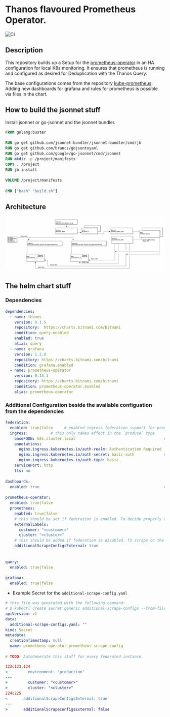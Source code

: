 # Thanos flavoured Prometheus Operator.
![CI](https://github.com/Cellebyte/helm/workflows/CI/badge.svg?branch=release)
## Description

This repository builds up a Setup for the [prometheus-operator](https://github.com/coreos/prometheus-operator) in an HA configuration for local K8s monitoring.
It ensures that prometheus is running and configured as desired for Deduplication with the Thanos Query.

The base configurations comes from the repository [kube-prometheus](https://github.com/coreos/kube-prometheus). Adding new dashboards for grafana and rules for prometheus is possible via files in the chart.

## How to build the jsonnet stuff
Install jsonnet or go-jsonnet and the jsonnet bundler.


```Dockerfile
FROM golang:buster

RUN go get github.com/jsonnet-bundler/jsonnet-bundler/cmd/jb
RUN go get github.com/brancz/gojsontoyaml
RUN go get github.com/google/go-jsonnet/cmd/jsonnet
RUN mkdir -p /project/manifests
COPY . /project
RUN jb install

VOLUME /project/manifests

CMD ["bash" "build.sh"]

```

## Architecture

![](Architecture-Graph-Thanos.png)

## The helm chart stuff

### Dependencies

```yaml
dependencies:
  - name: thanos
    version: 0.1.5
    repository:  https://charts.bitnami.com/bitnami
    condition: query.enabled
    enabled: true
    alias: query
  - name: grafana
    version: 1.2.8
    repository: https://charts.bitnami.com/bitnami
    condition: grafana.enabled
  - name: prometheus-operator
    version: 0.13.1
    repository: https://charts.bitnami.com/bitnami
    condition: prometheus-operator.enabled
    alias: prometheus-operator
```

### Additional Configuration beside the available configuation from the dependencies

```yaml
federation:
  enabled: true|false     # enabled ingress federation support for prometheus
  ingress:          # this only takes effect in the `produce` type
    baseFQDN: k8s.cluster.local                                       # gets extended with prefix prometheus-(0-N) for every replica in .
    annotations:
      nginx.ingress.kubernetes.io/auth-realm: Authentication Required
      nginx.ingress.kubernetes.io/auth-secret: basic-auth             # this needs to be created by hand.
      nginx.ingress.kubernetes.io/auth-type: basic
    servicePort: http
    tls: no

dashboards:
  enabled: true                                                       # handles the templating of the dashboard ConfigMaps.

prometheus-operator:
  enabled: true|false
  prometheus:
    enabled: true|false
    # this should be set if federation is enabled. To decide properly on the different instances.
    externalLabels:
      customer: "<customer>"
      cluster: "<cluster>"
    # this should be added if federation is disabled. To scrape on the other federated prometheus instances.
    additionalScrapeConfigsExternal: true
      

query:
  enabled: true|false

grafana:
  enabled: true|false

```

* Example Secret for the `additional-scrape-config.yaml`

```yaml
# this file was generated with the following command:
# $ kubectl create secret generic additional-scrape-configs --from-file=prometheus-additional.yaml --dry-run -oyaml > additional-scrape-configs.yaml
apiVersion: v1
data:
  additional-scrape-configs.yaml: ""
kind: Secret
metadata:
  creationTimestamp: null
  name: prometheus-operator-prometheus-scrape-config

# TODO: AutoGenerate this stuff for every federated instance.
```


```diff
123c123,124
<         environment: "production"
---
>         customer: "<customer>"
>         cluster: "<cluster>"
224c225
<       additionalScrapeConfigsExternal: true
---
>       additionalScrapeConfigsExternal: false
```
